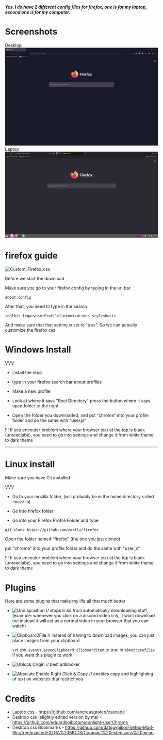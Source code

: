 ***Yes. I do have 2 different config files for firefox, one is for my laptop, second one is for my computer.***

# Screenshots
Desktop
![desktop](https://github.com/zxxtlz/firefox/blob/main/screenshots/desktop.png?raw=true)
Laptop
![laptop](https://github.com/zxxtlz/firefox/blob/main/screenshots/laptop1.png?raw=true)

# firefox guide
![Custom_Firefox_css](https://github.com/zxxtlz/firefox/assets/75642081/83c40da7-b45e-4dba-9dbb-c212ad3ec985)

Before we start the download

Make sure you go to your firefox config by typing in the url bar

    about:config

After that, you need to type in the search

    toolkit.legacyUserProfileCustomizations.stylesheets 

And make sure that that setting is set to "true". So we can actually customize the firefox css


# Windows Install

VVV

- install the repo

- type in your firefox search bar about:profiles

- Make a new profile

- Look at where it says "Root Directory" press the button where it says open folder to the right.

- Open the folder you downloaded, and put "chrome" into your profile folder and do the same with "user.js"

!!! If you encouter problem where your browser text at the top is black (unreadlabe), you need to go into settings and change it from white theme to dark theme

__________________________________


# Linux install
Make sure you have Git installed

VVV

- Go to your mozilla folder, (will probably be in the home directory called .mozzila)

- Go into firefox folder

- Go into your Firefox Profile Folder and type
```sh
git clone https://github.com/zxxtlz/firefox
```

Open the folder named "firefox" (the one you just cloned)

put "chrome" into your profile folder and do the same with "user.js"

!!! If you encouter problem where your browser text at the top is black (unreadlabe), you need to go into settings and change it from white theme to dark theme

# Plugins

Here are some plugins that make my life all that much better
- ![Undisposition](https://addons.mozilla.org/en-US/firefox/addon/undisposition-racle-fork/) // stops links from automatically downloading stuff, (example: whenever you click on a discord video link, it wont download but instead it will act as a normal video in your browser that you can watch)
- ![Clipboard2File](https://addons.mozilla.org/en-US/firefox/addon/clipboard2file/)  // instead of having to download images, you can just place images from your clipboard

    set ```dom.events.asyncClipboard.clipboardItem``` to true in ```about:profiles``` if you want this plugin to work
- ![Ublock Origin](https://addons.mozilla.org/en-US/firefox/addon/ublock-origin/) // best adblocker
- ![Absolute Enable Right Click & Copy](https://addons.mozilla.org/en-US/firefox/addon/absolute-enable-right-click/) // enables copy and highlighting of text on websites that restrict you 

# Credits

- Laptop css - https://github.com/andreasgrafen/cascade
- Desktop css (slightly edited version by me) - https://github.com/eduardhojbota/moonlight-userChrome
- Desktop css Bookmarks - https://github.com/datguypiko/Firefox-Mod-Blur/tree/master/EXTRA%20MODS/Compact%20extensions%20menu

